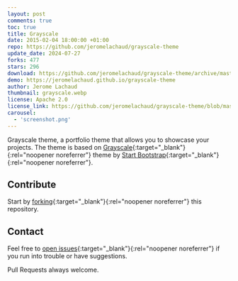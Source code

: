 ```yaml
---
layout: post
comments: true
toc: true
title: Grayscale
date: 2015-02-04 18:00:00 +01:00
repo: https://github.com/jeromelachaud/grayscale-theme
update_date: 2024-07-27
forks: 477
stars: 296
download: https://github.com/jeromelachaud/grayscale-theme/archive/master.zip
demo: https://jeromelachaud.github.io/grayscale-theme
author: Jerome Lachaud
thumbnail: grayscale.webp
license: Apache 2.0
license_link: https://github.com/jeromelachaud/grayscale-theme/blob/master/LICENCE
carousel:
  - 'screenshot.png'
---
```


Grayscale theme, a portfolio theme that allows you to showcase your projects. The theme is based on [Grayscale](https://startbootstrap.com/templates/grayscale/){:target="_blank"}{:rel="noopener noreferrer"} theme by [Start Bootstrap](https://startbootstrap.com/){:target="_blank"}{:rel="noopener noreferrer"}.

## Contribute

Start by [forking](https://github.com/jeromelachaud/grayscale-theme/fork){:target="_blank"}{:rel="noopener noreferrer"} this repository.

## Contact

Feel free to [open issues](https://github.com/jeromelachaud/grayscale-theme/issues/new){:target="_blank"}{:rel="noopener noreferrer"} if you run into trouble or have suggestions.

Pull Requests always welcome.
